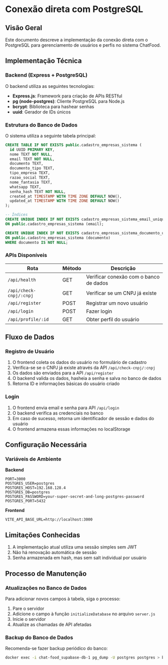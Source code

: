 # Conexão direta com PostgreSQL

## Visão Geral

Este documento descreve a implementação da conexão direta com o PostgreSQL para gerenciamento de usuários e perfis no sistema ChatFood.

## Implementação Técnica

### Backend (Express + PostgreSQL)

O backend utiliza as seguintes tecnologias:
- **Express.js**: Framework para criação de APIs RESTful
- **pg (node-postgres)**: Cliente PostgreSQL para Node.js
- **bcrypt**: Biblioteca para hashear senhas
- **uuid**: Gerador de IDs únicos

### Estrutura do Banco de Dados

O sistema utiliza a seguinte tabela principal:

```sql
CREATE TABLE IF NOT EXISTS public.cadastro_empresas_sistema (
  id UUID PRIMARY KEY,
  nome TEXT NOT NULL,
  email TEXT NOT NULL,
  documento TEXT,
  documento_tipo TEXT,
  tipo_empresa TEXT,
  razao_social TEXT,
  nome_fantasia TEXT,
  whatsapp TEXT,
  senha_hash TEXT NOT NULL,
  created_at TIMESTAMP WITH TIME ZONE DEFAULT NOW(),
  updated_at TIMESTAMP WITH TIME ZONE DEFAULT NOW()
);

-- Índices
CREATE UNIQUE INDEX IF NOT EXISTS cadastro_empresas_sistema_email_unique 
ON public.cadastro_empresas_sistema (email);

CREATE UNIQUE INDEX IF NOT EXISTS cadastro_empresas_sistema_documento_unique 
ON public.cadastro_empresas_sistema (documento) 
WHERE documento IS NOT NULL;
```

### APIs Disponíveis

| Rota | Método | Descrição |
|------|--------|-----------|
| `/api/health` | GET | Verificar conexão com o banco de dados |
| `/api/check-cnpj/:cnpj` | GET | Verificar se um CNPJ já existe |
| `/api/register` | POST | Registrar um novo usuário |
| `/api/login` | POST | Fazer login |
| `/api/profile/:id` | GET | Obter perfil do usuário |

## Fluxo de Dados

### Registro de Usuário

1. O frontend coleta os dados do usuário no formulário de cadastro
2. Verifica-se se o CNPJ já existe através da API `/api/check-cnpj/:cnpj`
3. Os dados são enviados para a API `/api/register`
4. O backend valida os dados, hasheia a senha e salva no banco de dados
5. Retorna ID e informações básicas do usuário criado

### Login

1. O frontend envia email e senha para API `/api/login`
2. O backend verifica as credenciais no banco
3. Em caso de sucesso, retorna um identificador de sessão e dados do usuário
4. O frontend armazena essas informações no localStorage

## Configuração Necessária

### Variáveis de Ambiente

**Backend**
```
PORT=3000
POSTGRES_USER=postgres
POSTGRES_HOST=192.168.128.4
POSTGRES_DB=postgres
POSTGRES_PASSWORD=your-super-secret-and-long-postgres-password
POSTGRES_PORT=5432
```

**Frontend**
```
VITE_API_BASE_URL=http://localhost:3000
```

## Limitações Conhecidas

1. A implementação atual utiliza uma sessão simples sem JWT
2. Não há renovação automática de sessão
3. Senha armazenada em hash, mas sem salt individual por usuário

## Processo de Manutenção

### Atualizações no Banco de Dados

Para adicionar novos campos à tabela, siga o processo:

1. Pare o servidor
2. Adicione o campo à função `initializeDatabase` no arquivo `server.js`
3. Inicie o servidor
4. Atualize as chamadas de API afetadas

### Backup do Banco de Dados

Recomenda-se fazer backup periódico do banco:

```bash
docker exec -i chat-food_supabase-db-1 pg_dump -U postgres postgres > backup.sql
```
